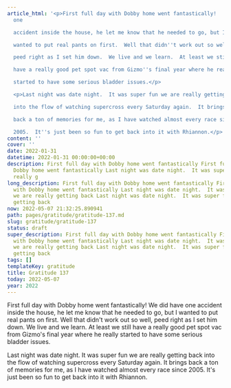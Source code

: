 ```yaml
---
article_html: '<p>First full day with Dobby home went fantastically!   We did have
  one

  accident inside the house, he let me know that he needed to go, but I

  wanted to put real pants on first.  Well that didn''t work out so well,

  peed right as I set him down.  We live and we learn.  At least we still

  have a really good pet spot vac from Gizmo''s final year where he really

  started to have some serious bladder issues.</p>

  <p>Last night was date night.  It was super fun we are really getting back

  into the flow of watching supercross every Saturday again.  It brings

  back a ton of memories for me, as I have watched almost every race since

  2005.  It''s just been so fun to get back into it with Rhiannon.</p>'
content: ''
cover: ''
date: 2022-01-31
datetime: 2022-01-31 00:00:00+00:00
description: First full day with Dobby home went fantastically First full day with
  Dobby home went fantastically Last night was date night.  It was super fun we are
  really g
long_description: First full day with Dobby home went fantastically First full day
  with Dobby home went fantastically Last night was date night.  It was super fun
  we are really getting back Last night was date night.  It was super fun we are really
  getting back
now: 2022-05-07 21:32:25.890941
path: pages/gratitude/gratitude-137.md
slug: gratitude/gratitude-137
status: draft
super_description: First full day with Dobby home went fantastically First full day
  with Dobby home went fantastically Last night was date night.  It was super fun
  we are really getting back Last night was date night.  It was super fun we are really
  getting back
tags: []
templateKey: gratitude
title: Gratitude 137
today: 2022-05-07
year: 2022
---
```


First full day with Dobby home went fantastically!   We did have one
accident inside the house, he let me know that he needed to go, but I
wanted to put real pants on first.  Well that didn't work out so well,
peed right as I set him down.  We live and we learn.  At least we still
have a really good pet spot vac from Gizmo's final year where he really
started to have some serious bladder issues.


Last night was date night.  It was super fun we are really getting back
into the flow of watching supercross every Saturday again.  It brings
back a ton of memories for me, as I have watched almost every race since
2005.  It's just been so fun to get back into it with Rhiannon.